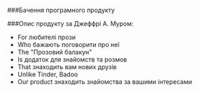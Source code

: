 ###Бачення програмного продукту

###Опис продукту за Джеффрі А. Муром:

 + For любителі прози
 + Who бажають поговорити про неї
 + The "Прозовий балакун"
 + Is додаток для знайомств та розмов
 + That знаходить вам нових друзів
 + Unlike Tinder, Badoo
 + Our product знаходить знайомства за вашими інтересами
